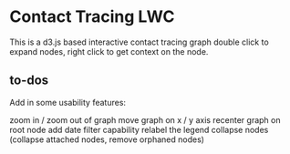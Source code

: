 # Contact Tracing LWC

This is a d3.js based interactive contact tracing graph
double click to expand nodes, right click to get context on the node.

## to-dos
Add in some usability features:

zoom in / zoom out of graph
move graph on x / y axis
recenter graph on root node
add date filter capability
relabel the legend
collapse nodes (collapse attached nodes, remove orphaned nodes)
